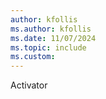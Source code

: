 ```yaml
---
author: kfollis
ms.author: kfollis
ms.date: 11/07/2024
ms.topic: include
ms.custom:
---
```

Activator
